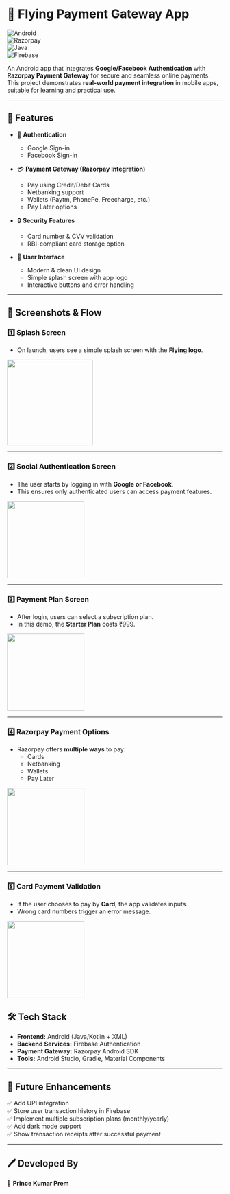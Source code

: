 # 🚀 Flying Payment Gateway App  

![Android](https://img.shields.io/badge/Platform-Android-green?logo=android)    
![Razorpay](https://img.shields.io/badge/Payments-Razorpay-blue?logo=razorpay)  
![Java](https://img.shields.io/badge/Language-Java-red?logo=openjdk)  
![Firebase](https://img.shields.io/badge/Backend-Firebase-orange?logo=firebase)

An Android app that integrates **Google/Facebook Authentication** with **Razorpay Payment Gateway** for secure and seamless online payments.  
This project demonstrates **real-world payment integration** in mobile apps, suitable for learning and practical use.  

---

## 📌 Features  

- 🔑 **Authentication**
  - Google Sign-in  
  - Facebook Sign-in  

- 💳 **Payment Gateway (Razorpay Integration)**  
  - Pay using Credit/Debit Cards  
  - Netbanking support  
  - Wallets (Paytm, PhonePe, Freecharge, etc.)  
  - Pay Later options  

- 🔒 **Security Features**  
  - Card number & CVV validation  
  - RBI-compliant card storage option  

- 🎨 **User Interface**  
  - Modern & clean UI design  
  - Simple splash screen with app logo  
  - Interactive buttons and error handling  

---

## 📱 Screenshots & Flow  

### 1️⃣ Splash Screen  
- On launch, users see a simple splash screen with the **Flying logo**.  

<img src="./all_image/logo.png" width="200"/>  

---

### 2️⃣ Social Authentication Screen  
- The user starts by logging in with **Google or Facebook**.  
- This ensures only authenticated users can access payment features.  

<img src="./all_image/choose_pMethod.png" width="180"/>  

---

### 3️⃣ Payment Plan Screen  
- After login, users can select a subscription plan.  
- In this demo, the **Starter Plan** costs ₹999.  

<img src="./all_image/payemnt.png" width="180"/>  

---

### 4️⃣ Razorpay Payment Options  
- Razorpay offers **multiple ways** to pay:  
  - Cards  
  - Netbanking  
  - Wallets  
  - Pay Later  

<img src="./all_image/choose_type.png" width="180"/>  

---

### 5️⃣ Card Payment Validation  
- If the user chooses to pay by **Card**, the app validates inputs.  
- Wrong card numbers trigger an error message.  

<img src="./all_image/done.png" width="180"/>  

## 🛠️ Tech Stack  

- **Frontend:** Android (Java/Kotlin + XML)  
- **Backend Services:** Firebase Authentication  
- **Payment Gateway:** Razorpay Android SDK  
- **Tools:** Android Studio, Gradle, Material Components  

---

## 🎯 Future Enhancements

✅ Add UPI integration  
✅ Store user transaction history in Firebase  
✅ Implement multiple subscription plans (monthly/yearly)  
✅ Add dark mode support  
✅ Show transaction receipts after successful payment  

---

## 🖊️ Developed By

👤 **Prince Kumar Prem**  
